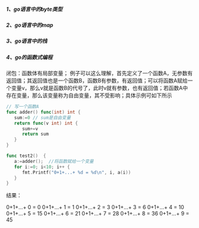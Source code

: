 ##### 1、go语言中的byte类型

##### 2、go语言中的map

##### 3、go语言中的栈















##### 4、go的函数式编程



闭包：函数体有局部变量； 例子可以这么理解，首先定义了一个函数A，无参数有返回值；其返回值也是一个函数B，函数B有参数，有返回值；可以将函数A赋给一个变量v，那么v就是函数B的代号了，此时v就有参数，也有返回值；若函数A中存在变量，那么该变量称为自由变量，其不受影响；具体示例可如下所示



```go
// 写一个函数A
func adder() func(int) int {
   sum:=0 // sum是自由变量
   return func(v int) int {
      sum+=v
      return sum
   }
}

func test2()  {
   a:=adder();  //将函数赋给一个变量
   for i:=0; i<10; i++ {
      fmt.Printf("0+1+...+ %d = %d\n", i, a(i))
   }
}
```



结果：

0+1+...+ 0 = 0
0+1+...+ 1 = 1
0+1+...+ 2 = 3
0+1+...+ 3 = 6
0+1+...+ 4 = 10
0+1+...+ 5 = 15
0+1+...+ 6 = 21
0+1+...+ 7 = 28
0+1+...+ 8 = 36
0+1+...+ 9 = 45





























































